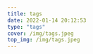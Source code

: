 ```yaml
---
title: tags
date: 2022-01-14 20:12:53
type: "tags"
cover: /img/tags.jpeg
top_img: /img/tags.jpeg
---
```

